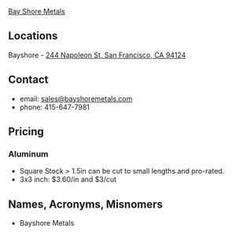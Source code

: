 [Bay Shore Metals](http://www.bayshoremetals.com/)

## Locations
Bayshore - [244 Napoleon St, San Francisco, CA 94124](https://www.google.com/maps/place/Bayshore+Metals+Inc/@37.7467481,-122.4026151,17z/data=!3m1!4b1!4m2!3m1!1s0x808f7facdc6d51ff:0xd2b1b8d49f74ea20)

## Contact
* email: sales@bayshoremetals.com
* phone: 415-647-7981 

## Pricing
### Aluminum
* Square Stock > 1.5in can be cut to small lengths and pro-rated. 
* 3x3 inch: $3.60/in and $3/cut

## Names, Acronyms, Misnomers
* Bayshore Metals
